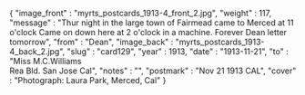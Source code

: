 {
  "image_front" : "myrts_postcards_1913-4_front_2.jpg",
  "weight" : 117,
  "message" : "Thur night in the large town of Fairmead came to Merced at 11 o'clock Came on down here at 2 o'clock in a machine. Forever Dean letter tomorrow",
  "from" : "Dean",
  "image_back" : "myrts_postcards_1913-4_back_2.jpg",
  "slug" : "card129",
  "year" : 1913,
  "date" : "1913-11-21",
  "to" : "Miss M.C.Williams<br> Rea Bld. San Jose Cal",
  "notes" : "",
  "postmark" : "Nov 21 1913 CAL",
  "cover" : "Photograph: Laura Park, Merced, Cal"
}
